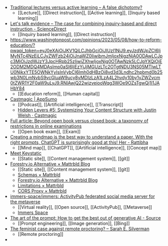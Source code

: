 - [Traditional lectures versus active learning – A false dichotomy?](https://www.aimsciences.org/article/doi/10.3934/steme.2022017)
	- [[Lecture]], [[Direct instruction]], [[Active learning]], [[Inquiry based learning]]
- [Let's talk evidence – The case for combining inquiry-based and direct instruction - ScienceDirect](https://www.sciencedirect.com/science/article/pii/S1747938X23000295)
	- [[Inquiry based learning]], [[Direct instruction]]
- https://www.washingtonpost.com/opinions/2023/05/08/how-to-reform-education/?pwapi_token=eyJ0eXAiOiJKV1QiLCJhbGciOiJIUzI1NiJ9.eyJzdWJpZCI6IjMyNTc4NzEiLCJyZWFzb24iOiJnaWZ0IiwibmJmIjoxNjgzNjA0ODAwLCJpc3MiOiJzdWJzY3JpcHRpb25zIiwiZXhwIjoxNjg0OTAwNzk5LCJpYXQiOjE2ODM2MDQ4MDAsImp0aSI6IjEzYjJjMGUzLTc2OTgtNDU3NS05MTIwLTU0NjkxYTE5OWNkYyIsInVybCI6Imh0dHBzOi8vd3d3Lndhc2hpbmd0b25wb3N0LmNvbS9vcGluaW9ucy8yMDIzLzA1LzA4L2hvdy10by1yZWZvcm0tZWR1Y2F0aW9uLyJ9.RNlAwjQ22wizveiooWqg3WOe9OZsTgwQj1l1JAHbY84
	- [[Education reform]], [[Human capital]]
- [Castmagic | AppSumo](https://appsumo.com/products/castmagic/?clickId=0SmVTdX40xyNR2ySXy15pWvbUkAX1Vy%3ANWP7Q80&irgwc=1)
	- [[Podcast]], [[Artificial intelligence]], [[Transcript]]
	- [Hidden Levers #5: Systemizing Your Content Structure with Justin Welsh · Castmagic](https://app.castmagic.io/share/90cf97c2-68be-4ff0-a35d-1b7de2c447ed)
- [Full article: Beyond open book versus closed book: a taxonomy of restrictions in online examinations](https://www.tandfonline.com/doi/full/10.1080/02602938.2023.2209298)
	- [[Open book exam]], [[Exam]]
- [Creating a mindmap is the best way to understand a paper. With the right prompts, ChatGPT is surprisingly good at this! Her - Rattibha](https://en.rattibha.com/thread/1656028318905278472)
	- [[Mind map]], [[ChatGPT]], [[Artificial intelligence]], [[Concept map]]
- [Meet Keystatic](https://keystatic.thinkmill.com.au/)
	- [[Static site]], [[Content management system]], [[git]]
- [Forestry.io Alternative × Mattrbld Blog](https://mattrbld.com/blog/2023/forestry-io-alternative/)
	- [[Static site]], [[Content management system]], [[git]]
	- [Schemas × Mattrbld](https://mattrbld.com/docs/schemas/)
	- [Forestry.io Alternative × Mattrbld Blog](https://mattrbld.com/blog/2023/forestry-io-alternative/)
	- [Limitations × Mattrbld](https://mattrbld.com/docs/limitations/)
	- [CORS Proxy × Mattrbld](https://mattrbld.com/docs/cors-proxy/)
- [immers-space/immers: ActivityPub federated social media server for the metaverse](https://github.com/immers-space/immers)
	- [[Virtual reality]], [[Open source]], [[ActivityPub]], [[Metaverse]]
	- [Immers Space](https://web.immers.space/)
- [The art of the prompt: How to get the best out of generative AI - Source](https://news.microsoft.com/source/features/ai/the-art-of-the-prompt-how-to-get-the-best-out-of-generative-ai/?ocid=FY23_soc_omc_br_tw_BingImageCreator)
	- [[Prompt engineering]], [[Image generation]], [[Bing]]
- [The feminist case against remote proctoring? – Sarah E. Silverman](https://sarahemilysilverman.com/2023/05/10/the-feminist-case-against-remote-proctoring/)
	- [[Remote proctoring]]
-